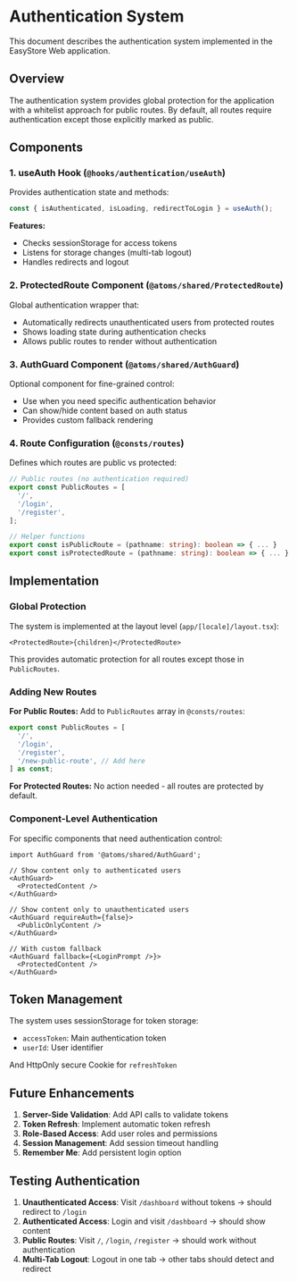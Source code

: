 # Authentication System

This document describes the authentication system implemented in the EasyStore Web application.

## Overview

The authentication system provides global protection for the application with a whitelist approach for public routes. By default, all routes require authentication except those explicitly marked as public.

## Components

### 1. useAuth Hook (`@hooks/authentication/useAuth`)

Provides authentication state and methods:

```typescript
const { isAuthenticated, isLoading, redirectToLogin } = useAuth();
```

**Features:**

- Checks sessionStorage for access tokens
- Listens for storage changes (multi-tab logout)
- Handles redirects and logout

### 2. ProtectedRoute Component (`@atoms/shared/ProtectedRoute`)

Global authentication wrapper that:

- Automatically redirects unauthenticated users from protected routes
- Shows loading state during authentication checks
- Allows public routes to render without authentication

### 3. AuthGuard Component (`@atoms/shared/AuthGuard`)

Optional component for fine-grained control:

- Use when you need specific authentication behavior
- Can show/hide content based on auth status
- Provides custom fallback rendering

### 4. Route Configuration (`@consts/routes`)

Defines which routes are public vs protected:

```typescript
// Public routes (no authentication required)
export const PublicRoutes = [
  '/',
  '/login',
  '/register',
];

// Helper functions
export const isPublicRoute = (pathname: string): boolean => { ... }
export const isProtectedRoute = (pathname: string): boolean => { ... }
```

## Implementation

### Global Protection

The system is implemented at the layout level (`app/[locale]/layout.tsx`):

```tsx
<ProtectedRoute>{children}</ProtectedRoute>
```

This provides automatic protection for all routes except those in `PublicRoutes`.

### Adding New Routes

**For Public Routes:**
Add to `PublicRoutes` array in `@consts/routes`:

```typescript
export const PublicRoutes = [
  '/',
  '/login',
  '/register',
  '/new-public-route', // Add here
] as const;
```

**For Protected Routes:**
No action needed - all routes are protected by default.

### Component-Level Authentication

For specific components that need authentication control:

```tsx
import AuthGuard from '@atoms/shared/AuthGuard';

// Show content only to authenticated users
<AuthGuard>
  <ProtectedContent />
</AuthGuard>

// Show content only to unauthenticated users
<AuthGuard requireAuth={false}>
  <PublicOnlyContent />
</AuthGuard>

// With custom fallback
<AuthGuard fallback={<LoginPrompt />}>
  <ProtectedContent />
</AuthGuard>
```

## Token Management

The system uses sessionStorage for token storage:

- `accessToken`: Main authentication token
- `userId`: User identifier

And HttpOnly secure Cookie for `refreshToken`

## Future Enhancements

1. **Server-Side Validation**: Add API calls to validate tokens
2. **Token Refresh**: Implement automatic token refresh
3. **Role-Based Access**: Add user roles and permissions
4. **Session Management**: Add session timeout handling
5. **Remember Me**: Add persistent login option

## Testing Authentication

1. **Unauthenticated Access**: Visit `/dashboard` without tokens → should redirect to `/login`
2. **Authenticated Access**: Login and visit `/dashboard` → should show content
3. **Public Routes**: Visit `/`, `/login`, `/register` → should work without authentication
4. **Multi-Tab Logout**: Logout in one tab → other tabs should detect and redirect
